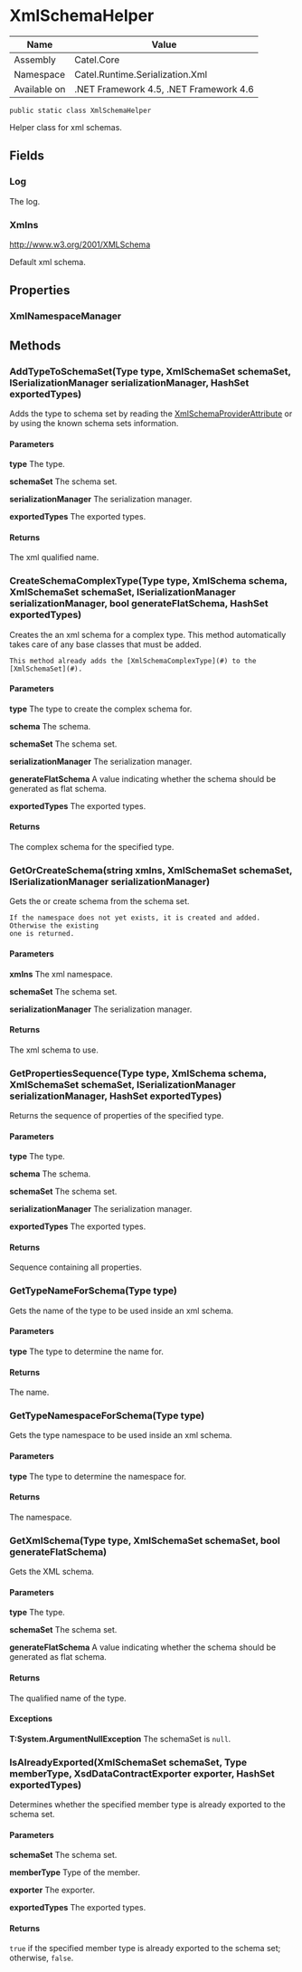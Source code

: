 

# XmlSchemaHelper

Name|Value
---|---
Assembly|Catel.Core
Namespace|Catel.Runtime.Serialization.Xml
Available on|.NET Framework 4.5, .NET Framework 4.6

```
public static class XmlSchemaHelper
```

Helper class for xml schemas.



## Fields

### Log

The log.



### Xmlns
http://www.w3.org/2001/XMLSchema

Default xml schema.



## Properties

### XmlNamespaceManager

## Methods

### AddTypeToSchemaSet(Type type, XmlSchemaSet schemaSet, ISerializationManager serializationManager, HashSet<string> exportedTypes)

Adds the type to schema set by reading the [XmlSchemaProviderAttribute](#) or by
    using the known schema sets information.

#### Parameters

**type**
The type.

**schemaSet**
The schema set.

**serializationManager**
The serialization manager.

**exportedTypes**
The exported types.

#### Returns

The xml qualified name.



### CreateSchemaComplexType(Type type, XmlSchema schema, XmlSchemaSet schemaSet, ISerializationManager serializationManager, bool generateFlatSchema, HashSet<string> exportedTypes)

Creates the an xml schema for a complex type. This method automatically takes care of
    any base classes that must be added.
    


    This method already adds the [XmlSchemaComplexType](#) to the [XmlSchemaSet](#).

#### Parameters

**type**
The type to create the complex schema for.

**schema**
The schema.

**schemaSet**
The schema set.

**serializationManager**
The serialization manager.

**generateFlatSchema**
A value indicating whether the schema should be generated as flat schema.

**exportedTypes**
The exported types.

#### Returns

The complex schema for the specified type.



### GetOrCreateSchema(string xmlns, XmlSchemaSet schemaSet, ISerializationManager serializationManager)

Gets the or create schema from the schema set.
    


    If the namespace does not yet exists, it is created and added. Otherwise the existing
    one is returned.

#### Parameters

**xmlns**
The xml namespace.

**schemaSet**
The schema set.

**serializationManager**
The serialization manager.

#### Returns

The xml schema to use.



### GetPropertiesSequence(Type type, XmlSchema schema, XmlSchemaSet schemaSet, ISerializationManager serializationManager, HashSet<string> exportedTypes)

Returns the sequence of properties of the specified type.

#### Parameters

**type**
The type.

**schema**
The schema.

**schemaSet**
The schema set.

**serializationManager**
The serialization manager.

**exportedTypes**
The exported types.

#### Returns

Sequence containing all properties.



### GetTypeNameForSchema(Type type)

Gets the name of the type to be used inside an xml schema.

#### Parameters

**type**
The type to determine the name for.

#### Returns

The name.



### GetTypeNamespaceForSchema(Type type)

Gets the type namespace to be used inside an xml schema.

#### Parameters

**type**
The type to determine the namespace for.

#### Returns

The namespace.



### GetXmlSchema(Type type, XmlSchemaSet schemaSet, bool generateFlatSchema)

Gets the XML schema.

#### Parameters

**type**
The type.

**schemaSet**
The schema set.

**generateFlatSchema**
A value indicating whether the schema should be generated as flat schema.

#### Returns

The qualified name of the type.

#### Exceptions

**T:System.ArgumentNullException**
The schemaSet is ```null```.



### IsAlreadyExported(XmlSchemaSet schemaSet, Type memberType, XsdDataContractExporter exporter, HashSet<string> exportedTypes)

Determines whether the specified member type is already exported to the schema set.

#### Parameters

**schemaSet**
The schema set.

**memberType**
Type of the member.

**exporter**
The exporter.

**exportedTypes**
The exported types.

#### Returns

```true``` if the specified member type is already exported to the schema set; otherwise, ```false```.




